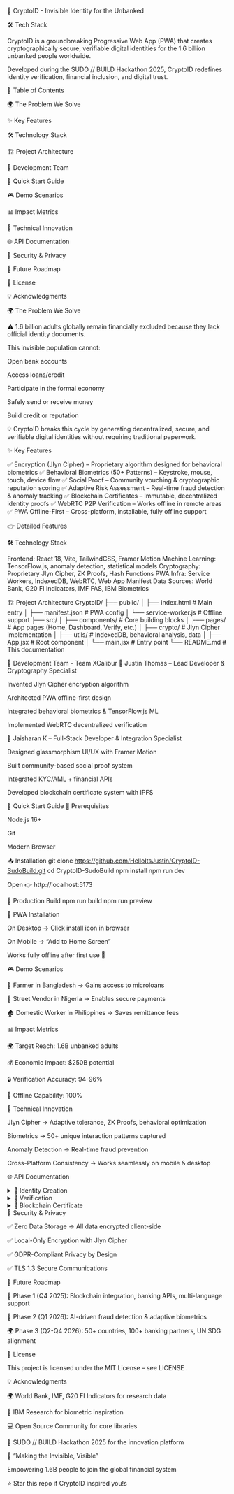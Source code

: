 🌟 CryptoID - Invisible Identity for the Unbanked








🛠️ Tech Stack














CryptoID is a groundbreaking Progressive Web App (PWA) that creates cryptographically secure, verifiable digital identities for the 1.6 billion unbanked people worldwide.

Developed during the SUDO // BUILD Hackathon 2025, CryptoID redefines identity verification, financial inclusion, and digital trust.

📑 Table of Contents

🌍 The Problem We Solve

✨ Key Features

🛠️ Technology Stack

🏗️ Project Architecture

👥 Development Team

🚀 Quick Start Guide

🎮 Demo Scenarios

📊 Impact Metrics

🔬 Technical Innovation

🌐 API Documentation

🚨 Security & Privacy

🎯 Future Roadmap

📄 License

💡 Acknowledgments

🌍 The Problem We Solve

⚠️ 1.6 billion adults globally remain financially excluded because they lack official identity documents.

This invisible population cannot:

Open bank accounts

Access loans/credit

Participate in the formal economy

Safely send or receive money

Build credit or reputation

💡 CryptoID breaks this cycle by generating decentralized, secure, and verifiable digital identities without requiring traditional paperwork.

✨ Key Features

✅ Encryption (Jlyn Cipher) – Proprietary algorithm designed for behavioral biometrics
✅ Behavioral Biometrics (50+ Patterns) – Keystroke, mouse, touch, device flow
✅ Social Proof – Community vouching & cryptographic reputation scoring
✅ Adaptive Risk Assessment – Real-time fraud detection & anomaly tracking
✅ Blockchain Certificates – Immutable, decentralized identity proofs
✅ WebRTC P2P Verification – Works offline in remote areas
✅ PWA Offline-First – Cross-platform, installable, fully offline support

👉 Detailed Features

🛠️ Technology Stack

Frontend: React 18, Vite, TailwindCSS, Framer Motion
Machine Learning: TensorFlow.js, anomaly detection, statistical models
Cryptography: Proprietary Jlyn Cipher, ZK Proofs, Hash Functions
PWA Infra: Service Workers, IndexedDB, WebRTC, Web App Manifest
Data Sources: World Bank, G20 FI Indicators, IMF FAS, IBM Biometrics

🏗️ Project Architecture
CryptoID/
├── public/
│   ├── index.html          # Main entry
│   ├── manifest.json       # PWA config
│   └── service-worker.js   # Offline support
├── src/
│   ├── components/         # Core building blocks
│   ├── pages/              # App pages (Home, Dashboard, Verify, etc.)
│   ├── crypto/             # Jlyn Cipher implementation
│   ├── utils/              # IndexedDB, behavioral analysis, data
│   ├── App.jsx             # Root component
│   └── main.jsx            # Entry point
└── README.md               # This documentation

👥 Development Team - Team XCalibur
🎯 Justin Thomas – Lead Developer & Cryptography Specialist

Invented Jlyn Cipher encryption algorithm

Architected PWA offline-first design

Integrated behavioral biometrics & TensorFlow.js ML

Implemented WebRTC decentralized verification

🚀 Jaisharan K – Full-Stack Developer & Integration Specialist

Designed glassmorphism UI/UX with Framer Motion

Built community-based social proof system

Integrated KYC/AML + financial APIs

Developed blockchain certificate system with IPFS

🚀 Quick Start Guide
🔧 Prerequisites

Node.js 16+

Git

Modern Browser

📥 Installation
git clone https://github.com/HelloItsJustin/CryptoID-SudoBuild.git
cd CryptoID-SudoBuild
npm install
npm run dev


Open 👉 http://localhost:5173

🔨 Production Build
npm run build
npm run preview

📱 PWA Installation

On Desktop → Click install icon in browser

On Mobile → “Add to Home Screen”

Works fully offline after first use 🚀

🎮 Demo Scenarios

🌾 Farmer in Bangladesh → Gains access to microloans

🍖 Street Vendor in Nigeria → Enables secure payments

🏠 Domestic Worker in Philippines → Saves remittance fees

📊 Impact Metrics

🌍 Target Reach: 1.6B unbanked adults

💰 Economic Impact: $250B potential

🔒 Verification Accuracy: 94-96%

📶 Offline Capability: 100%

🔬 Technical Innovation

Jlyn Cipher → Adaptive tolerance, ZK Proofs, behavioral optimization

Biometrics → 50+ unique interaction patterns captured

Anomaly Detection → Real-time fraud prevention

Cross-Platform Consistency → Works seamlessly on mobile & desktop

🌐 API Documentation
<details> <summary>📌 Identity Creation</summary>
const identity = await cryptoID.createIdentity({
  behavioralData: capturedPatterns,
  userProfile: demographicInfo,
  encryption: 'jlyn-cipher-v2'
});

</details> <details> <summary>📌 Verification</summary>
const verification = await cryptoID.verifyIdentity({
  signature: storedSignature,
  behaviorData: newPatterns,
  confidenceThreshold: 0.7
});

</details> <details> <summary>📌 Blockchain Certificate</summary>
const certificate = await cryptoID.generateCertificate({
  identitySignature: signature,
  blockchainNetwork: 'cryptoid-chain'
});

</details>
🚨 Security & Privacy

✅ Zero Data Storage → All data encrypted client-side

✅ Local-Only Encryption with Jlyn Cipher

✅ GDPR-Compliant Privacy by Design

✅ TLS 1.3 Secure Communications

🎯 Future Roadmap

🔗 Phase 1 (Q4 2025): Blockchain integration, banking APIs, multi-language support

🤖 Phase 2 (Q1 2026): AI-driven fraud detection & adaptive biometrics

🌍 Phase 3 (Q2-Q4 2026): 50+ countries, 100+ banking partners, UN SDG alignment

📄 License

This project is licensed under the MIT License – see LICENSE
.

💡 Acknowledgments

🌍 World Bank, IMF, G20 FI Indicators for research data

🧠 IBM Research for biometric inspiration

💻 Open Source Community for core libraries

🎉 SUDO // BUILD Hackathon 2025 for the innovation platform

🌟 “Making the Invisible, Visible”

Empowering 1.6B people to join the global financial system

⭐ Star this repo if CryptoID inspired you!s